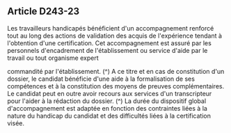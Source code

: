 ## Article D243-23

Les travailleurs handicapés bénéficient d'un accompagnement renforcé tout au long des actions de validation
des acquis de l'expérience tendant à l'obtention d'une certification. Cet accompagnement est assuré par
les personnels d'encadrement de l'établissement ou service d'aide par le travail ou tout organisme expert

commandité par l'établissement. (^)
A ce titre et en cas de constitution d'un dossier, le candidat bénéficie d'une aide à la formalisation de ses
compétences et à la constitution des moyens de preuves complémentaires. Le candidat peut en outre avoir
recours aux services d'un transcripteur pour l'aider à la rédaction du dossier. (^)
La durée du dispositif global d'accompagnement est adaptée en fonction des contraintes liées à la nature du
handicap du candidat et des difficultés liées à la certification visée.

